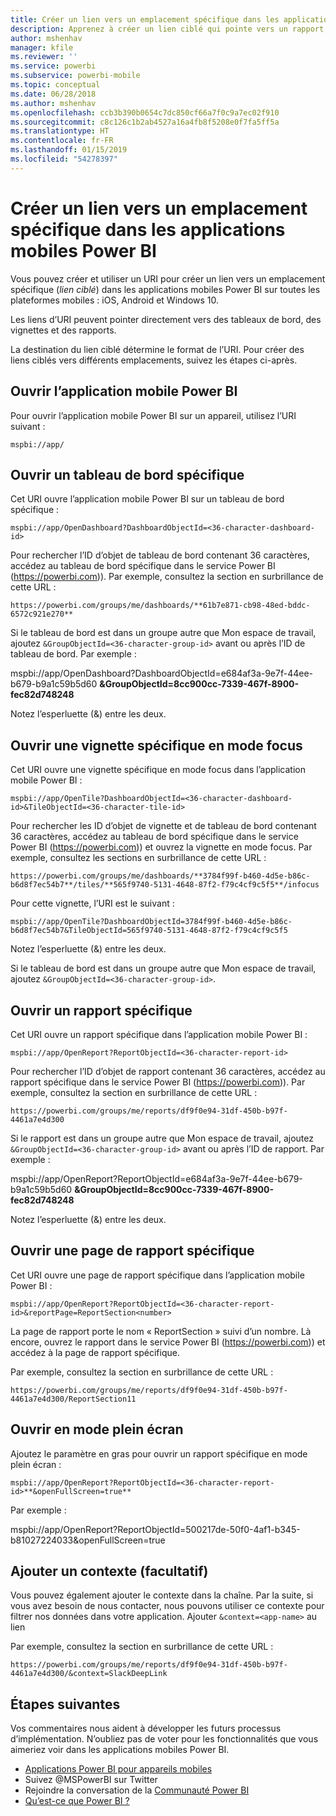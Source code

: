```yaml
---
title: Créer un lien vers un emplacement spécifique dans les applications mobiles Power BI
description: Apprenez à créer un lien ciblé qui pointe vers un rapport, une vignette ou un tableau de bord spécifique dans l’application mobile Power BI à l’aide d’un URI (Uniform Resource Identifier).
author: mshenhav
manager: kfile
ms.reviewer: ''
ms.service: powerbi
ms.subservice: powerbi-mobile
ms.topic: conceptual
ms.date: 06/28/2018
ms.author: mshenhav
ms.openlocfilehash: ccb3b390b0654c7dc850cf66a7f0c9a7ec02f910
ms.sourcegitcommit: c8c126c1b2ab4527a16a4fb8f5208e0f7fa5ff5a
ms.translationtype: HT
ms.contentlocale: fr-FR
ms.lasthandoff: 01/15/2019
ms.locfileid: "54278397"
---
```

# <a name="create-a-link-to-a-specific-location-in-the-power-bi-mobile-apps"></a>Créer un lien vers un emplacement spécifique dans les applications mobiles Power BI
Vous pouvez créer et utiliser un URI pour créer un lien vers un emplacement spécifique (*lien ciblé*) dans les applications mobiles Power BI sur toutes les plateformes mobiles : iOS, Android et Windows 10.

Les liens d’URI peuvent pointer directement vers des tableaux de bord, des vignettes et des rapports.

La destination du lien ciblé détermine le format de l’URI. Pour créer des liens ciblés vers différents emplacements, suivez les étapes ci-après. 

## <a name="open-the-power-bi-mobile-app"></a>Ouvrir l’application mobile Power BI
Pour ouvrir l’application mobile Power BI sur un appareil, utilisez l’URI suivant :

    mspbi://app/


## <a name="open-to-a-specific-dashboard"></a>Ouvrir un tableau de bord spécifique
Cet URI ouvre l’application mobile Power BI sur un tableau de bord spécifique :

    mspbi://app/OpenDashboard?DashboardObjectId=<36-character-dashboard-id>

Pour rechercher l’ID d’objet de tableau de bord contenant 36 caractères, accédez au tableau de bord spécifique dans le service Power BI (https://powerbi.com)). Par exemple, consultez la section en surbrillance de cette URL :

`https://powerbi.com/groups/me/dashboards/**61b7e871-cb98-48ed-bddc-6572c921e270**`

Si le tableau de bord est dans un groupe autre que Mon espace de travail, ajoutez `&GroupObjectId=<36-character-group-id>` avant ou après l’ID de tableau de bord. Par exemple : 

mspbi://app/OpenDashboard?DashboardObjectId=e684af3a-9e7f-44ee-b679-b9a1c59b5d60 **&GroupObjectId=8cc900cc-7339-467f-8900-fec82d748248**

Notez l’esperluette (&) entre les deux.

## <a name="open-to-a-specific-tile-in-focus"></a>Ouvrir une vignette spécifique en mode focus
Cet URI ouvre une vignette spécifique en mode focus dans l’application mobile Power BI :

    mspbi://app/OpenTile?DashboardObjectId=<36-character-dashboard-id>&TileObjectId=<36-character-tile-id>

Pour rechercher les ID d’objet de vignette et de tableau de bord contenant 36 caractères, accédez au tableau de bord spécifique dans le service Power BI (https://powerbi.com)) et ouvrez la vignette en mode focus. Par exemple, consultez les sections en surbrillance de cette URL :

`https://powerbi.com/groups/me/dashboards/**3784f99f-b460-4d5e-b86c-b6d8f7ec54b7**/tiles/**565f9740-5131-4648-87f2-f79c4cf9c5f5**/infocus`

Pour cette vignette, l’URI est le suivant :

    mspbi://app/OpenTile?DashboardObjectId=3784f99f-b460-4d5e-b86c-b6d8f7ec54b7&TileObjectId=565f9740-5131-4648-87f2-f79c4cf9c5f5

Notez l’esperluette (&) entre les deux.

Si le tableau de bord est dans un groupe autre que Mon espace de travail, ajoutez `&GroupObjectId=<36-character-group-id>`.

## <a name="open-to-a-specific-report"></a>Ouvrir un rapport spécifique
Cet URI ouvre un rapport spécifique dans l’application mobile Power BI :

    mspbi://app/OpenReport?ReportObjectId=<36-character-report-id>

Pour rechercher l’ID d’objet de rapport contenant 36 caractères, accédez au rapport spécifique dans le service Power BI (https://powerbi.com)). Par exemple, consultez la section en surbrillance de cette URL :

`https://powerbi.com/groups/me/reports/df9f0e94-31df-450b-b97f-4461a7e4d300`

Si le rapport est dans un groupe autre que Mon espace de travail, ajoutez `&GroupObjectId=<36-character-group-id>` avant ou après l’ID de rapport. Par exemple : 

mspbi://app/OpenReport?ReportObjectId=e684af3a-9e7f-44ee-b679-b9a1c59b5d60 **&GroupObjectId=8cc900cc-7339-467f-8900-fec82d748248**

Notez l’esperluette (&) entre les deux.

## <a name="open-to-a-specific-report-page"></a>Ouvrir une page de rapport spécifique
Cet URI ouvre une page de rapport spécifique dans l’application mobile Power BI :

    mspbi://app/OpenReport?ReportObjectId=<36-character-report-id>&reportPage=ReportSection<number>

La page de rapport porte le nom « ReportSection » suivi d’un nombre. Là encore, ouvrez le rapport dans le service Power BI (https://powerbi.com)) et accédez à la page de rapport spécifique. 

Par exemple, consultez la section en surbrillance de cette URL :

`https://powerbi.com/groups/me/reports/df9f0e94-31df-450b-b97f-4461a7e4d300/ReportSection11`

## <a name="open-in-full-screen-mode"></a>Ouvrir en mode plein écran
Ajoutez le paramètre en gras pour ouvrir un rapport spécifique en mode plein écran :

    mspbi://app/OpenReport?ReportObjectId=<36-character-report-id>**&openFullScreen=true**

Par exemple : 

mspbi://app/OpenReport?ReportObjectId=500217de-50f0-4af1-b345-b81027224033&openFullScreen=true

## <a name="add-context-optional"></a>Ajouter un contexte (facultatif)
Vous pouvez également ajouter le contexte dans la chaîne. Par la suite, si vous avez besoin de nous contacter, nous pouvons utiliser ce contexte pour filtrer nos données dans votre application. Ajouter `&context=<app-name>` au lien

Par exemple, consultez la section en surbrillance de cette URL : 

`https://powerbi.com/groups/me/reports/df9f0e94-31df-450b-b97f-4461a7e4d300/&context=SlackDeepLink`

## <a name="next-steps"></a>Étapes suivantes
Vos commentaires nous aident à développer les futurs processus d’implémentation. N’oubliez pas de voter pour les fonctionnalités que vous aimeriez voir dans les applications mobiles Power BI. 

* [Applications Power BI pour appareils mobiles](mobile-apps-for-mobile-devices.md)
* Suivez @MSPowerBI sur Twitter
* Rejoindre la conversation de la [Communauté Power BI](http://community.powerbi.com/)
* [Qu’est-ce que Power BI ?](../../power-bi-overview.md)

